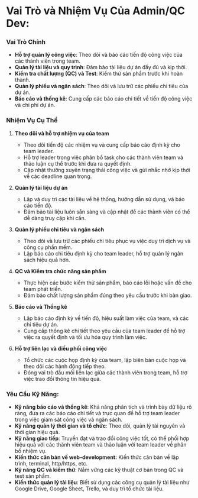 # Vai Trò và Nhiệm Vụ Của Admin/QC Dev:

### Vai Trò Chính
- **Hỗ trợ quản lý công việc**: Theo dõi và báo cáo tiến độ công việc của các thành viên trong team.
- **Quản lý tài liệu và quy trình**: Đảm bảo tài liệu dự án đầy đủ và kịp thời.
- **Kiểm tra chất lượng (QC) và Test**: Kiểm thử sản phẩm trước khi hoàn thành.
- **Quản lý phiếu và ngân sách**: Theo dõi và lưu trữ các phiếu chi tiêu của dự án.
- **Báo cáo và thống kê**: Cung cấp các báo cáo chi tiết về tiến độ công việc và chi phí dự án.

### Nhiệm Vụ Cụ Thể
1. **Theo dõi và hỗ trợ nhiệm vụ của team**
   - Theo dõi tiến độ các nhiệm vụ và cung cấp báo cáo định kỳ cho team leader.
   - Hỗ trợ leader trong việc phân bổ task cho các thành viên team và thảo luận cụ thể trước khi đưa ra quyết định.
   - Cập nhật thường xuyên trạng thái công việc và gửi nhắc nhở kịp thời về các deadline quan trọng.

2. **Quản lý tài liệu dự án**
   - Lập và duy trì các tài liệu về hệ thống, hướng dẫn sử dụng, và báo cáo tiến độ.
   - Đảm bảo tài liệu luôn sẵn sàng và cập nhật để các thành viên có thể dễ dàng truy cập khi cần.

3. **Quản lý phiếu chi tiêu và ngân sách**
   - Theo dõi và lưu trữ các phiếu chi tiêu phục vụ việc duy trì dịch vụ và công cụ phần mềm.
   - Lập báo cáo chi tiêu định kỳ cho team leader, hỗ trợ quản lý ngân sách hiệu quả hơn.

4. **QC và Kiểm tra chức năng sản phẩm**
   - Thực hiện các bước kiểm thử sản phẩm, báo cáo lỗi hoặc vấn đề cho team phát triển.
   - Đảm bảo chất lượng sản phẩm đúng theo yêu cầu trước khi bàn giao.

5. **Báo cáo và Thống kê**
   - Lập báo cáo định kỳ về tiến độ, hiệu suất làm việc của team, và các chi tiêu dự án.
   - Cung cấp thống kê chi tiết theo yêu cầu của team leader để hỗ trợ việc ra quyết định và tối ưu hóa quy trình làm việc.

6. **Hỗ trợ liên lạc và điều phối công việc**
   - Tổ chức các cuộc họp định kỳ của team, lập biên bản cuộc họp và theo dõi các hành động tiếp theo.
   - Đóng vai trò đầu mối liên lạc giữa các thành viên trong team, hỗ trợ việc trao đổi thông tin hiệu quả.

### Yêu Cầu Kỹ Năng:
- **Kỹ năng báo cáo và thống kê**: Khả năng phân tích và trình bày dữ liệu rõ ràng, đưa ra các báo cáo chi tiết và trực quan để hỗ trợ team leader trong việc giám sát công việc và ngân sách.
- **Kỹ năng quản lý thời gian và tổ chức**: Theo dõi, quản lý tài nguyên và thời gian hiệu quả.
- **Kỹ năng giao tiếp**: Truyền đạt và trao đổi công việc tốt, có thể phối hợp hiệu quả với các thành viên team và thảo luận với team leader về phân bổ nhiệm vụ.
- **Kiến thức căn bản về web-development:** Kiến thức căn bản về lập trình, terminal, http/https, etc.
- **Kỹ năng QC và kiểm thử**: Nắm vững các kỹ thuật cơ bản trong QC và test sản phẩm.
- **Kiến thức quản lý tài liệu**: Biết sử dụng các công cụ quản lý tài liệu như Google Drive, Google Sheet, Trello, và duy trì tổ chức tài liệu.
